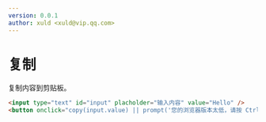 ```yaml
---
version: 0.0.1
author: xuld <xuld@vip.qq.com>
---
```

# 复制
复制内容到剪贴板。

```html demo hide doc
<input type="text" id="input" placholder="输入内容" value="Hello" />
<button onclick="copy(input.value) || prompt('您的浏览器版本太低，请按 Ctrl+C 手动复制。', input.value)">复制</button>
```